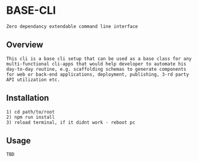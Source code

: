 # BASE-CLI

    Zero dependancy extendable command line interface

## Overview 

    This cli is a base cli setup that can be used as a base class for any multi-functional cli-apps that would help developer to automate his day-to-day routine, e.g. scaffolding schemas to generate components for web or back-end applications, deployment, publishing, 3-rd party API utilization etc.

## Installation

    1) cd path/to/root
    2) npm run install
    3) reload terminal, if it didnt work - reboot pc

## Usage

    TBD
